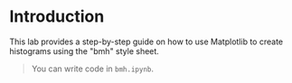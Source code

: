 # Introduction

This lab provides a step-by-step guide on how to use Matplotlib to create histograms using the "bmh" style sheet.

> You can write code in `bmh.ipynb`.
